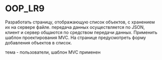 # OOP_LR9
Разработать страницу, отображающую список объектов, с хранением их на сервере файле. передача данных осуществляется по JSON, клиент и сервер общаются по средством передачи данных. Применить шаблон проектирования MVC. 
На странице предусмотреть форму добавления объектов в список.

тема - пользователи, шаблон MVC применен
